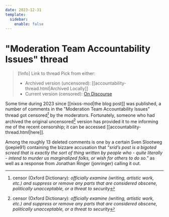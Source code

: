 ```yaml
---
date: 2023-12-31
template:
  sidebar:
    enable: false
---
```


# "Moderation Team Accountability Issues" thread

>[!info] Link to thread
> Pick from either:
> 
> - Archived version (uncensored): [[accountability-thread.html|Archived Locally]]
> - Current version (censored): [On Discourse](https://discourse.nixos.org/t/moderation-team-accountability-issues/35482)

Some time during 2023 since [[nixos-mod|the blog post]] was published, a number of comments in the "Moderation Team Accountability Issues" thread got censored[^censor] by the moderators. Fortunately, someone who had archived the original uncensored[^censor] version has provided it to me informing me of the recent censorship; it can be accessed [[accountability-thread.html|here]].

Among the roughly 13 deleted comments is one by a certain Sven Slootweg (joepie91) containing the bizzare accusation that *"srid’s post is a bigoted screed that is exactly the sort of thing written by people who - quite literally - intend to murder us marginalized folks, or wish for others to do so."* as well as a response from Jonathan Ringer (jonringer) calling it out.

[^censor]: censor (Oxford Dictionary): *officially examine (writing, artistic work, etc.) and suppress or remove any parts that are considered obscene, politically unacceptable, or a threat to security*
